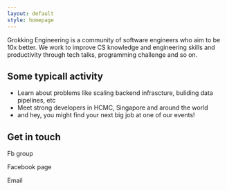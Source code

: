```yaml
---
layout: default
style: homepage
---
```


Grokking Engineering is a community of software engineers who aim to be 10x better. We work to improve CS knowledge and engineering skills and productivity through tech talks, programming challenge and so on.


## Some typicall activity

- Learn about problems like scaling backend infrascture, buliding data pipelines, etc
- Meet strong developers in HCMC, Singapore and around the world
- and hey, you might find your next big job at one of our events!

## Get in touch

<div class="contact">
  <div class="channel">
    <i class="fa fa-facebook fa-4x"></i>
    <p>Fb group</p>
  </div>
  <div class="channel">
    <i class="fa fa-bookmark-o fa-4x"></i>
    <p>Facebook page</p>
  </div>
  <div class="channel">
    <i class="fa fa-envelope-o fa-4x"></i>
    <p>Email</p>
  </div>
</div>
